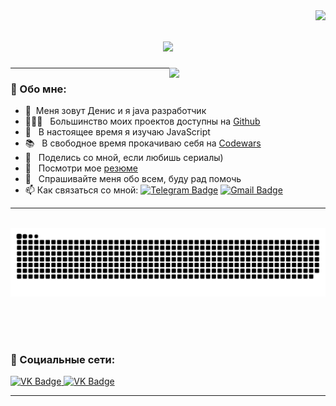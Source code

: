 <img align="right" src="https://visitor-badge.laobi.icu/badge?page_id=DenisStrykov.DenisStrykov">

<h1 align="center">
  <a href="https://git.io/typing-svg">
    <img src="https://readme-typing-svg.herokuapp.com/?color=337DF7FF&lines=Приветствую!+👋;Меня+зовут+Денис+....;Искренне+рад+встречи+!!!&center=true&size=30">
  </a>
</h1>

<img align='right' src='https://github.com/DenisStrykov/DenisStrykov/blob/main/images/octocat-anime.gif?raw=true' width='250'>


---
### 🧐 Обо мне:

- 🤝 &nbsp;Меня зовут Денис и я java разработчик
- 👨🏻‍💻 &nbsp; Большинство моих проектов доступны на [Github](https://github.com/DenisStrykov?tab=repositories)
- 🌱 &nbsp; В настоящее время я изучаю JavaScript
- 📚 &nbsp; В свободное время прокачиваю себя на [Codewars](https://www.codewars.com) 
- 🎨 &nbsp; Поделись со мной, если любишь сериалы)
- 📝 &nbsp; Посмотри мое [резюме](https://obninsk.hh.ru/resume/3563f33eff0c7c78b80039ed1f6d7754733769)
- 💬 &nbsp; Спрашивайте меня обо всем, буду рад помочь
- 📫 Как связаться со мной: [![Telegram Badge](https://img.shields.io/badge/-StrykovDenis-blue?style=flat&logo=Telegram&logoColor=white)](https://t.me/stryk_bro) [![Gmail Badge](https://img.shields.io/badge/-Gmail-red?style=flat&logo=Gmail&logoColor=white)](mailto:strykov2010g@gmail.com)
---

<div align="center">
  <br>
  <img alt="snake eating my contributions" src="https://raw.githubusercontent.com/DenisStrykov/DenisStrykov/output/github-contribution-grid-snake.svg" />
  
  <br/><br/><br/>
</div>


### 🤝 Социальные сети:

  <div id="badges">
    <a href="https://vk.com/f1ll_zzz" target="_blank">
      <img src="https://cdn-icons-png.flaticon.com/512/145/145813.png" width="40" height="40" alt="VK Badge"/>
    </a>
    <a href="https://vk.com/f1ll_zzz" target="_blank">
      <img src="https://cdn-icons-png.flaticon.com/512/145/145813.png" width="40" height="40" alt="VK Badge"/>
    </a>
  </div>

---
